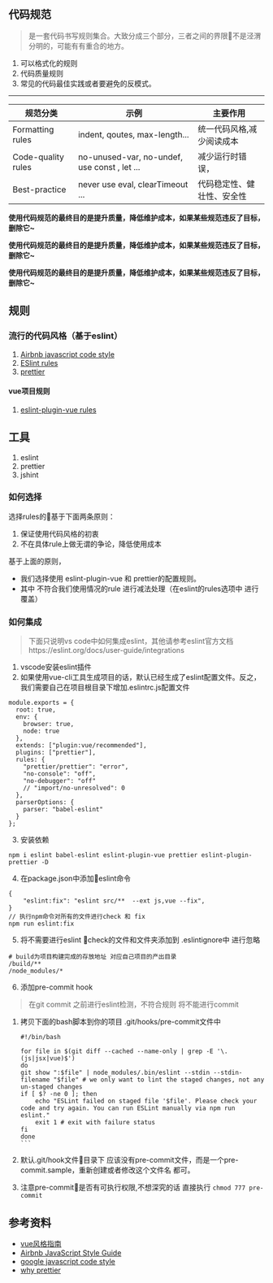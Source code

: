 ## 代码规范

> 是一套代码书写规则集合。大致分成三个部分，三者之间的界限不是泾渭分明的，可能有有重合的地方。
  1. 可以格式化的规则
  2. 代码质量规则
  3. 常见的代码最佳实践或者要避免的反模式。

-----

|规范分类|示例|主要作用|
|-----|-----|-----|
|Formatting rules|indent, qoutes, max-length...	|统一代码风格,减少阅读成本|
|Code-quality rules|	no-unused-var, no-undef,  use const , let ...|	减少运行时错误，|
|Best-practice|	never use eval, clearTimeout ...	|代码稳定性、健壮性、安全性|

**使用代码规范的最终目的是提升质量，降低维护成本，如果某些规范违反了目标，删除它~**

**使用代码规范的最终目的是提升质量，降低维护成本，如果某些规范违反了目标，删除它~**

**使用代码规范的最终目的是提升质量，降低维护成本，如果某些规范违反了目标，删除它~**


## 规则
### 流行的代码风格（基于eslint）
1. [Airbnb javascript code style](https://github.com/yuche/javascript)
2. [ESlint rules](https://eslint.org/docs/rules/)
3. [prettier](https://prettier.io/docs/en/options.html)

#### vue项目规则
1. [eslint-plugin-vue rules](https://github.com/vuejs/eslint-plugin-vue#readme)

## 工具
1. eslint
2. prettier
3. jshint

### 如何选择
选择rules的基于下面两条原则：
1. 保证使用代码风格的初衷
2. 不在具体rule上做无谓的争论，降低使用成本

基于上面的原则，
 * 我们选择使用 eslint-plugin-vue 和 prettier的配置规则。
 * 其中 不符合我们使用情况的rule 进行减法处理（在eslint的rules选项中 进行覆盖）

### 如何集成
> 下面只说明vs code中如何集成eslint，其他请参考eslint官方文档https://eslint.org/docs/user-guide/integrations

1. vscode安装eslint插件
2. 如果使用vue-cli工具生成项目的话，默认已经生成了eslint配置文件。反之，我们需要自己在项目根目录下增加.eslintrc.js配置文件

  ```
  module.exports = {
    root: true,
    env: {
      browser: true,
      node: true
    },
    extends: ["plugin:vue/recommended"],
    plugins: ["prettier"],
    rules: {
      "prettier/prettier": "error",
      "no-console": "off",
      "no-debugger": "off"
      // "import/no-unresolved": 0
    },
    parserOptions: {
      parser: "babel-eslint"
    }
  };
  ```

3. 安装依赖

  ```
  npm i eslint babel-eslint eslint-plugin-vue prettier eslint-plugin-prettier -D

  ```
4. 在package.json中添加eslint命令
  ````
  {
      "eslint:fix": "eslint src/**  --ext js,vue --fix",
  }
  // 执行npm命令对所有的文件进行check 和 fix
  npm run eslint:fix
  ````
5. 将不需要进行eslint check的文件和文件夹添加到 .eslintignore中 进行忽略
  ```
  # build为项目构建完成的存放地址 对应自己项目的产出目录
  /build/**
  /node_modules/*
  ```

6. 添加pre-commit hook

  > 在git commit 之前进行eslint检测，不符合规则 将不能进行commit

  1. 拷贝下面的bash脚本到你的项目 .git/hooks/pre-commit文件中

      ````
      #!/bin/bash

      for file in $(git diff --cached --name-only | grep -E '\.(js|jsx|vue)$')
      do
      git show ":$file" | node_modules/.bin/eslint --stdin --stdin-filename "$file" # we only want to lint the staged changes, not any un-staged changes
      if [ $? -ne 0 ]; then
          echo "ESLint failed on staged file '$file'. Please check your code and try again. You can run ESLint manually via npm run eslint."
          exit 1 # exit with failure status
      fi
      done
      ```

  2. 默认.git/hook文件目录下 应该没有pre-commit文件，而是一个pre-commit.sample，重新创建或者修改这个文件名 都可。

  3. 注意pre-commit是否有可执行权限,不想深究的话 直接执行
    ```
    chmod 777 pre-commit
    ```


## 参考资料
* [vue风格指南](https://cn.vuejs.org/v2/style-guide/)
* [Airbnb JavaScript Style Guide](https://github.com/yuche/javascript)
* [google javascript code style](https://google.github.io/styleguide/jsguide.html)
* [why prettier](https://prettier.io/docs/en/why-prettier.html)
